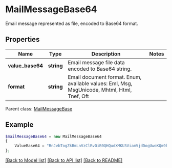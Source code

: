 # MailMessageBase64

Email message represented as file, encoded to Base64 format.

## Properties
Name | Type | Description | Notes
---- | ---- | ----------- | -----
**value_base64** | **string** | Email message file data encoded to Base64 string. | 
**format** | **string** | Email document format. Enum, available values: Eml, Msg, MsgUnicode, Mhtml, Html, Tnef, Oft | 

 Parent class: [MailMessageBase](MailMessageBase.md)


## Example
```php
$mailMessageBase64 = new MailMessageBase64
{
    ValueBase64 = "RnJvbTogZkBmLnVzClRvOiB0QHQudXMKU3ViamVjdDogUwoKQm9keQ=="
};
```


[[Back to Model list]](README.md#documentation-for-models) [[Back to API list]](README.md#documentation-for-api-endpoints) [[Back to README]](README.md)

